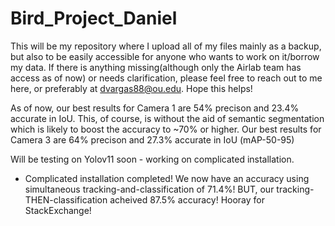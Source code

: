 # Bird_Project_Daniel
This will be my repository where I upload all of my files mainly as a backup, but also to be easily accessible for anyone who wants to work on it/borrow my data. If there is anything missing(although only the Airlab team has access as of now) or needs clarification, please feel free to reach out to me here, or preferably at dvargas88@ou.edu. Hope this helps!

As of now, our best results for Camera 1 are 54% precison and 23.4% accurate in IoU. This, of course, is without the aid of semantic segmentation which is likely to boost the accuracy to ~70% or higher.
Our best results for Camera 3 are 64% precison and 27.3% accurate in IoU (mAP-50-95)

Will be testing on Yolov11 soon - working on complicated installation. 

- Complicated installation completed! We now have an accuracy using simultaneous tracking-and-classification of 71.4%! BUT, our tracking-THEN-classification acheived 87.5% accuracy! Hooray for StackExchange!
